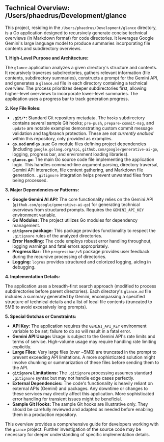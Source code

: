 ## Technical Overview: /Users/phaedrus/Development/glance

This project, residing in the `/Users/phaedrus/Development/glance` directory, is a Go application designed to recursively generate concise technical overviews (in Markdown format) for code directories.  It leverages Google Gemini's large language model to produce summaries incorporating file contents and subdirectory overviews.

**1. High-Level Purpose and Architecture:**

The `glance` application analyzes a given directory's structure and contents.  It recursively traverses subdirectories, gathers relevant information (file contents, subdirectory summaries), constructs a prompt for the Gemini API, and generates a `glance.md` file in each directory containing a technical overview. The process prioritizes deeper subdirectories first, allowing higher-level overviews to incorporate lower-level summaries. The application uses a progress bar to track generation progress.

**2. Key File Roles:**

* **`.git/*`:** Standard Git repository metadata.  The `hooks` subdirectory contains several sample Git hooks;  `pre-push`, `prepare-commit-msg`, and `update` are notable examples demonstrating custom commit message validation and tag/branch protection.  These are *not currently enabled* within this repository, only provided as examples.
* **`go.mod` and `go.sum`:**  Go module files defining project dependencies (including `google.golang.org/api`, `github.com/google/generative-ai-go`, logging, progress bar, and environment loading libraries).
* **`glance.go`:** The main Go source code file implementing the application logic.  This handles command-line argument parsing, directory traversal, Gemini API interaction,  file content gathering, and Markdown file generation. `.gitignore` integration helps prevent unwanted files from being processed.


**3. Major Dependencies or Patterns:**

* **Google Gemini AI API:**  The core functionality relies on the Gemini API (`github.com/google/generative-ai-go`) for generating technical overviews from structured prompts.  Requires the `GEMINI_API_KEY` environment variable.
* **Go Modules:** The project utilizes Go modules for dependency management.
* **`gitignore` package:**  This package provides functionality to respect the `.gitignore` rules of the analyzed directories.
* **Error Handling:** The code employs robust error handling throughout, logging warnings and fatal errors appropriately.
* **Progress Bar:** The `progressbar/v3` package provides user feedback during the recursive processing of directories.
* **Logging:** `logrus` provides structured and colorized logging, aiding in debugging.

**4. Implementation Details:**

The application uses a breadth-first search approach (modified to process subdirectories before parent directories). Each directory's `glance.md` file includes a summary generated by Gemini, encompassing a specified structure of technical details and a list of local file contents (truncated to 5MB to avoid excessively long prompts).


**5. Special Gotchas or Constraints:**

* **API Key:**  The application requires the `GEMINI_API_KEY` environment variable to be set; failure to do so will result in a fatal error.
* **Gemini API Usage:** Usage is subject to the Gemini API's rate limits and terms of service.  High-volume usage may require handling rate limiting explicitly.
* **Large Files:**  Very large files (over ~5MB) are truncated in the prompt to prevent exceeding API limitations.  A more sophisticated solution might involve chunking or summarization of these files before sending them to the API.
* **`gitignore` Limitations:** The `.gitignore` processing assumes standard `.gitignore` syntax but may not handle edge cases perfectly.
* **External Dependencies:** The code's functionality is heavily reliant on external APIs (Gemini) and packages.  Any downtime or changes to these services may directly affect this application.  More sophisticated error handling for transient issues might be beneficial.
* **Sample Git Hooks:** The sample Git hooks are illustrative only. They should be carefully reviewed and adapted as needed before enabling them in a production repository.


This overview provides a comprehensive guide for developers working with the `glance` project. Further investigation of the source code may be necessary for deeper understanding of specific implementation details.
